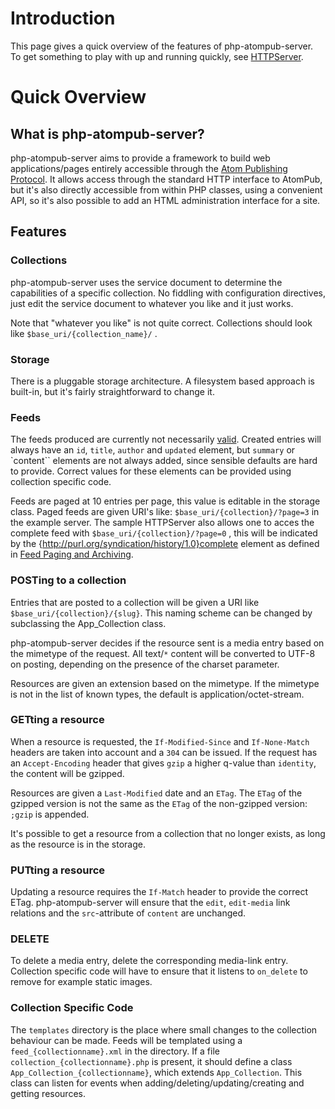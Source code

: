 # Introduction #

This page gives a quick overview of the features of php-atompub-server. To get something to play with up and running quickly, see [HTTPServer](http://code.google.com/p/php-atompub-server/wiki/HTTPServer).


# Quick Overview #

## What is php-atompub-server? ##

php-atompub-server aims to provide a framework to build web applications/pages entirely accessible through the [Atom Publishing Protocol](http://tools.ietf.org/html/rfc5023). It allows access through the standard HTTP interface to AtomPub, but it's also directly accessible from within PHP classes, using a convenient API, so it's also possible to add an HTML administration interface for a site.

## Features ##

### Collections ###
php-atompub-server uses the service document to determine the capabilities of a specific collection. No fiddling with configuration directives, just edit the service document to whatever you like and it just works.

Note that "whatever you like" is not quite correct. Collections should look like `$base_uri/{collection_name}/` .

### Storage ###
There is a pluggable storage architecture. A filesystem based approach is built-in, but it's fairly straightforward to change it.

### Feeds ###
The feeds produced are currently not necessarily [valid](http://feedvalidator.org/). Created entries will always have an `id`, `title`, `author` and `updated` element, but `summary` or `content`` elements are not always added, since sensible defaults are hard to provide. Correct values for these elements can be provided using collection specific code.

Feeds are paged at 10 entries per page, this value is editable in the storage class. Paged feeds are given URI's like: `$base_uri/{collection}/?page=3` in the example server. The sample HTTPServer also allows one to acces the complete feed with `$base_uri/{collection}/?page=0` , this will be indicated by the {http://purl.org/syndication/history/1.0}complete element as defined in [Feed Paging and Archiving](http://tools.ietf.org/html/rfc5005#section-2).

### POSTing to a collection ###
Entries that are posted to a collection will be given a URI like `$base_uri/{collection}/{slug}`. This naming scheme can be changed by subclassing the App\_Collection class.

php-atompub-server decides if the resource sent is a media entry based on the mimetype of the request. All text/`*` content will be converted to UTF-8 on posting, depending on the presence of the charset parameter.

Resources are given an extension based on the mimetype. If the mimetype is not in the list of known types, the default is application/octet-stream.

### GETting a resource ###
When a resource is requested, the `If-Modified-Since` and `If-None-Match` headers are taken into account and a `304` can be issued. If the request has an `Accept-Encoding` header that gives `gzip` a higher q-value than `identity`, the content will be gzipped.

Resources are given a `Last-Modified` date and an `ETag`. The `ETag` of the gzipped version is not the same as the `ETag` of the non-gzipped version: `;gzip` is appended.

It's possible to get a resource from a collection that no longer exists, as long as the resource is in the storage.

### PUTting a resource ###
Updating a resource requires the `If-Match` header to provide the correct ETag. php-atompub-server will ensure that the `edit`, `edit-media` link relations and the `src`-attribute of `content` are unchanged.

### DELETE ###
To delete a media entry, delete the corresponding media-link entry. Collection specific code will have to ensure that it listens to `on_delete` to remove for example static images.

### Collection Specific Code ###
The `templates` directory is the place where small changes to the collection behaviour can be made. Feeds will be templated using a `feed_{collectionname}.xml` in the directory. If a file `collection_{collectionname}.php` is present, it should define a class `App_Collection_{collectionname}`, which extends `App_Collection`. This class can listen for events when adding/deleting/updating/creating and getting resources.